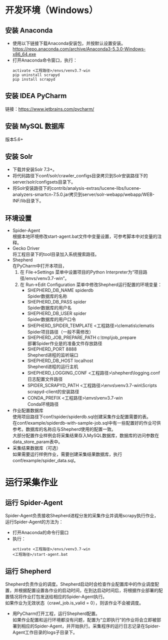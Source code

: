 # 开发环境（Windows）

## 安装 Anaconda

- 使用以下链接下载Anaconda安装包，并按默认设置安装。<br>
https://repo.anaconda.com/archive/Anaconda3-5.3.0-Windows-x86_64.exe
- 打开Anaconda命令窗口，执行：<br>
    ```shell
    activate <工程路径>/envs/venv3.7-win
    pip uninstall scrapyd
    pip install scrapyd
    ```

## 安装 IDEA PyCharm
链接：https://www.jetbrains.com/pycharm/

## 安装 MySQL 数据库
版本5.6+

## 安装 Solr
- 下载并安装Solr 7.3+。
- 将代码路径下conf/solr/crawler_configs目录拷贝到Solr安装路径下的server/solr/configsets目录下。
- 将Solr安装路径下的contrib/analysis-extras/lucene-libs/lucene-analyzers-smartcn-7.5.0.jar拷贝到server/solr-webapp/webapp/WEB-INF/lib目录下。


## 环境设置
- Spider-Agent<br>
    根据本地环境修改start-agent.bat文件中变量设置，可参考脚本中对变量的注释。
- Gecko Driver<br>
    将工程目录下的tool目录加入系统搜索路径。
- Shepherd<br>
    在PyCharm中打开本项目，
    1. 在 File->Settings 菜单中设置项目的Python Interpreter为“项目路径/envs/venv3.7-win”。
    2. 在 Run->Edit Configuration 菜单中修改Shepherd运行配置的环境变量：
        - SHEPHERD_DB_NAME	spiderdb<br>
            Spider数据库的名称
        - SHEPHERD_DB_PASS	spider<br>
            Spider数据库的用户名
        - SHEPHERD_DB_USER	spider<br>
            Spider数据库的用户口令
        - SHEPHERD_SPIDER_TEMPLATE	<工程路径>\clematis\clematis<br>
            Spider项目路径（一般不需修改）
        - SHEPHERD_JOB_PREPARE_PATH	c:\tmp\job_prepare<br>
            部署Spider作业是的准备文件存放路径
        - SHEPHERD_PORT	8888<br>
            Shepherd进程的监听端口
        - SHEPHERD_DB_HOST	localhost<br>
            Shepherd进程的运行主机
        - SHEPHERD_LOGGING_CONF	<工程路径>\shepherd\logging.conf<br>
            日志配置文件路径
        - SPIDER_SCRAPYD_PATH	<工程路径>\envs\venv3.7-win\Scripts<br>
            scrapyd-client的安装路径
        - CONDA_PREFIX	<工程路径>\envs\venv3.7-win<br>
            Conda环境路径
- 作业配置数据库<br>
    使用项目路径下conf/spider/spiderdb.sql创建采集作业配置需要的表。<br>
    在conf/example/spiderdb-with-sample-job.sql中有一些配置好的作业可供参考。数据库的名称应与Shepherd使用的配置一致。<br>
    大部分配置作业样例会将采集结果存入MySQL数据库，数据库的访问参数在data_store_param表中。
- 采集结果数据库（可选）<br>
    如果需要运行样例作业，需要创建采集结果数据库，执行conf/example/spider_data.sql。

# 运行采集作业
## 运行 Spider-Agent
Spider-Agent负责接收Shepherd进程分发的采集作业并调用scrapy执行作业，运行Spider-Agent的方法为：
- 打开Anaconda的命令行窗口
- 执行：<br>
    ```shell
    activate <工程路径>/envs/venv3.7-win
    <工程路径>/start-agent.bat
    ```
## 运行 Shepherd
Shepherd负责作业的调度。Shepherd启动时会检查作业配置库中的作业调度配置，并根据配置设置各作业的启动时间，在到达启动时间后，将根据作业部署的配置情况将作业打包发送给相应的Spider-Agent执行。<br>
如果作业为无效状态（crawl_job.is_valid = 0），则该作业不会被调度。
- 用PyCharm打开工程，运行Shepherd配置。<br>
    如果作业配置和运行环境都没有问题，配置为“立即执行”的作业将会立即被部署到相应的Spider-Agent，并开始执行。采集程序的运行日志记录在Spider-Agent工作目录的logs子目录下。

